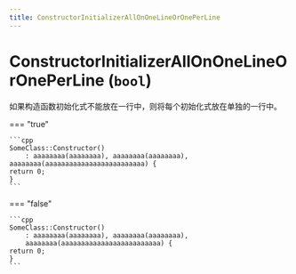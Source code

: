```yaml
---
title: ConstructorInitializerAllOnOneLineOrOnePerLine
---
```


# ConstructorInitializerAllOnOneLineOrOnePerLine (`bool`)

如果构造函数初始化式不能放在一行中，则将每个初始化式放在单独的一行中。

=== "true"

    ```cpp
    SomeClass::Constructor()
        : aaaaaaaa(aaaaaaaa), aaaaaaaa(aaaaaaaa), aaaaaaaa(aaaaaaaaaaaaaaaaaaaaaaaaa) {
    return 0;
    }
    ```

=== "false"

    ```cpp
    SomeClass::Constructor()
        : aaaaaaaa(aaaaaaaa), aaaaaaaa(aaaaaaaa),
        aaaaaaaa(aaaaaaaaaaaaaaaaaaaaaaaaa) {
    return 0;
    }
    ```
